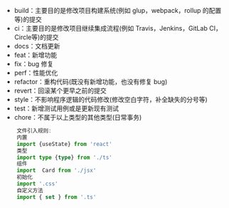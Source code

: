 - build：主要目的是修改项目构建系统(例如 glup，webpack，rollup 的配置等)的提交
- ci：主要目的是修改项目继续集成流程(例如 Travis，Jenkins，GitLab CI，Circle等)的提交
- docs：文档更新
- feat：新增功能
- fix：bug 修复
- perf：性能优化
- refactor：重构代码(既没有新增功能，也没有修复 bug)
- revert：回滚某个更早之前的提交
- style：不影响程序逻辑的代码修改(修改空白字符，补全缺失的分号等)
- test：新增测试用例或是更新现有测试
- chore：不属于以上类型的其他类型(日常事务)

```ts
    文件引入规则:
    内置
    import {useState} from 'react'
    类型
    import type {type} from './ts' 
    组件
    import  Card from './jsx'
    初始化
    import '.css'
    自定义方法
    import { set } from '.ts'
```
